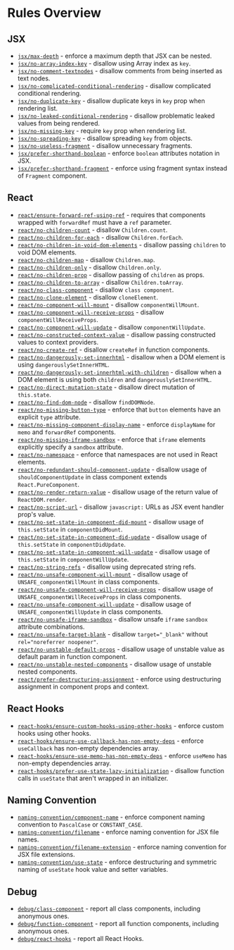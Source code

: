 # Rules Overview

## JSX

- [`jsx/max-depth`](jsx-max-depth) - enforce a maximum depth that JSX can be nested.
- [`jsx/no-array-index-key`](jsx-no-array-index-key) - disallow using Array index as `key`.
- [`jsx/no-comment-textnodes`](jsx-no-comment-textnodes) - disallow comments from being inserted as text nodes.
- [`jsx/no-complicated-conditional-rendering`](jsx-no-complicated-conditional-rendering) - disallow complicated conditional rendering.
- [`jsx/no-duplicate-key`](jsx-no-duplicate-key) - disallow duplicate keys in `key` prop when rendering list.
- [`jsx/no-leaked-conditional-rendering`](jsx-no-leaked-conditional-rendering) - disallow problematic leaked values from being rendered.
- [`jsx/no-missing-key`](jsx-no-missing-key) - require `key` prop when rendering list.
- [`jsx/no-spreading-key`](jsx-no-spreading-key) - disallow spreading `key` from objects.
- [`jsx/no-useless-fragment`](jsx-no-useless-fragment) - disallow unnecessary fragments.
- [`jsx/prefer-shorthand-boolean`](jsx-prefer-shorthand-boolean) - enforce `boolean` attributes notation in JSX.
- [`jsx/prefer-shorthand-fragment`](jsx-prefer-shorthand-fragment) - enforce using fragment syntax instead of `Fragment` component.

## React

- [`react/ensure-forward-ref-using-ref`](react-ensure-forward-ref-using-ref) - requires that components wrapped with `forwardRef` must have a `ref` parameter.
- [`react/no-children-count`](react-no-children-count) - disallow `Children.count`.
- [`react/no-children-for-each`](react-no-children-for-each) - disallow `Children.forEach`.
- [`react/no-children-in-void-dom-elements`](react-no-children-in-void-dom-elements) - disallow passing `children` to void DOM elements.
- [`react/no-children-map`](react-no-children-map) - disallow `Children.map`.
- [`react/no-children-only`](react-no-children-only) - disallow `Children.only`.
- [`react/no-children-prop`](react-no-children-prop) - disallow passing of `children` as props.
- [`react/no-children-to-array`](react-no-children-to-array) - disallow `Children.toArray`.
- [`react/no-class-component`](react-no-class-component) - disallow `class component`.
- [`react/no-clone-element`](react-no-clone-element) - disallow `cloneElement`.
- [`react/no-component-will-mount`](react-no-component-will-mount) - disallow `componentWillMount`.
- [`react/no-component-will-receive-props`](react-no-component-will-receive-props) - disallow `componentWillReceiveProps`.
- [`react/no-component-will-update`](react-no-component-will-update) - disallow `componentWillUpdate`.
- [`react/no-constructed-context-value`](react-no-constructed-context-value) - disallow passing constructed values to context providers.
- [`react/no-create-ref`](react-no-create-ref) - disallow `createRef` in function components.
- [`react/no-dangerously-set-innerhtml`](react-no-dangerously-set-innerhtml) - disallow when a DOM element is using `dangerouslySetInnerHTML`.
- [`react/no-dangerously-set-innerhtml-with-children`](react-no-dangerously-set-innerhtml-with-children) - disallow when a DOM element is using both `children` and `dangerouslySetInnerHTML`.
- [`react/no-direct-mutation-state`](react-no-direct-mutation-state) - disallow direct mutation of `this.state`.
- [`react/no-find-dom-node`](react-no-find-dom-node) - disallow `findDOMNode`.
- [`react/no-missing-button-type`](react-no-missing-button-type) - enforce that `button` elements have an explicit `type` attribute.
- [`react/no-missing-component-display-name`](react-no-missing-component-display-name) - enforce `displayName` for `memo` and `forwardRef` components.
- [`react/no-missing-iframe-sandbox`](react-no-missing-iframe-sandbox) - enforce that `iframe` elements explicitly specify a `sandbox` attribute.
- [`react/no-namespace`](react-no-namespace) - enforce that namespaces are not used in React elements.
- [`react/no-redundant-should-component-update`](react-no-redundant-should-component-update) - disallow usage of `shouldComponentUpdate` in class component extends `React.PureComponent`.
- [`react/no-render-return-value`](react-no-render-return-value) - disallow usage of the return value of `ReactDOM.render`.
- [`react/no-script-url`](react-no-script-url) - disallow `javascript:` URLs as JSX event handler prop's value.
- [`react/no-set-state-in-component-did-mount`](react-no-set-state-in-component-did-mount) - disallow usage of `this.setState` in `componentDidMount`.
- [`react/no-set-state-in-component-did-update`](react-no-set-state-in-component-did-update) - disallow usage of `this.setState` in `componentDidUpdate`.
- [`react/no-set-state-in-component-will-update`](react-no-set-state-in-component-will-update) - disallow usage of `this.setState` in `componentWillUpdate`.
- [`react/no-string-refs`](react-no-string-refs) - disallow using deprecated string refs.
- [`react/no-unsafe-component-will-mount`](react-no-unsafe-component-will-mount) - disallow usage of `UNSAFE_componentWillMount` in class components.
- [`react/no-unsafe-component-will-receive-props`](react-no-unsafe-component-will-receive-props) - disallow usage of `UNSAFE_componentWillReceiveProps` in class components.
- [`react/no-unsafe-component-will-update`](react-no-unsafe-component-will-update) - disallow usage of `UNSAFE_componentWillUpdate` in class components.
- [`react/no-unsafe-iframe-sandbox`](react-no-unsafe-iframe-sandbox) - disallow unsafe `iframe` `sandbox` attribute combinations.
- [`react/no-unsafe-target-blank`](react-no-unsafe-target-blank) - disallow `target="_blank"` without `rel="noreferrer noopener"`.
- [`react/no-unstable-default-props`](react-no-unstable-default-props) - disallow usage of unstable value as default param in function component.
- [`react/no-unstable-nested-components`](react-no-unstable-nested-components) - disallow usage of unstable nested components.
- [`react/prefer-destructuring-assignment`](react-prefer-destructuring-assignment) - enforce using destructuring assignment in component props and context.

## React Hooks

- [`react-hooks/ensure-custom-hooks-using-other-hooks`](react-hooks-ensure-custom-hooks-using-other-hooks) - enforce custom hooks using other hooks.
- [`react-hooks/ensure-use-callback-has-non-empty-deps`](react-hooks-ensure-use-callback-has-non-empty-deps) - enforce `useCallback` has non-empty dependencies array.
- [`react-hooks/ensure-use-memo-has-non-empty-deps`](react-hooks-ensure-use-memo-has-non-empty-deps) - enforce `useMemo` has non-empty dependencies array.
- [`react-hooks/prefer-use-state-lazy-initialization`](react-hooks-prefer-use-state-lazy-initialization) - disallow function calls in `useState` that aren't wrapped in an initializer.

## Naming Convention

- [`naming-convention/component-name`](naming-convention-component-name) - enforce component naming convention to `PascalCase` or `CONSTANT_CASE`.
- [`naming-convention/filename`](naming-convention-filename) - enforce naming convention for JSX file names.
- [`naming-convention/filename-extension`](naming-convention-filename-extension) - enforce naming convention for JSX file extensions.
- [`naming-convention/use-state`](naming-convention-use-state) - enforce destructuring and symmetric naming of `useState` hook value and setter variables.

## Debug

- [`debug/class-component`](debug-class-component) - report all class components, including anonymous ones.
- [`debug/function-component`](debug-function-component) - report all function components, including anonymous ones.
- [`debug/react-hooks`](debug-react-hooks) - report all React Hooks.
